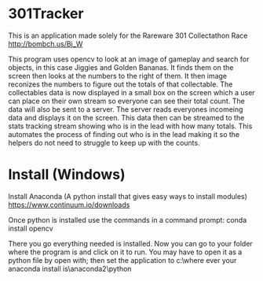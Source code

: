 # 301Tracker
This is an application made solely for the Rareware 301 Collectathon Race http://bombch.us/Bj_W

This program uses opencv to look at an image of gameplay and search for objects, in this case Jiggies and Golden Bananas.
It finds them on the screen then looks at the numbers to the right of them. It then image reconizes the numbers to figure out the totals of that collectable.
The collectables data is now displayed in a small box on the screen which a user can place on their own stream so everyone can see their total count.
The data will also be sent to a server. The server reads everyones incomeing data and displays it on the screen.
This data then can be streamed to the stats tracking stream showing who is in the lead with how many totals.
This automates the process of finding out who is in the lead making it so the helpers do not need to struggle to keep up with the counts.

# Install (Windows)

Install Anaconda (A python install that gives easy ways to install modules) https://www.continuum.io/downloads

Once python is installed use the commands in a command prompt: conda install opencv

There you go everything needed is installed. Now you can go to your folder where the program is and click on it to run.
You may have to open it as a python file by open with; then set the application to c:\where ever your anaconda install is\anaconda2\python
